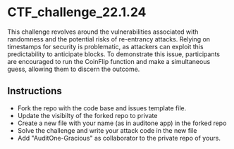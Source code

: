 # CTF_challenge_22.1.24

This challenge revolves around the vulnerabilities associated with randomness and the potential risks of re-entrancy attacks. Relying on timestamps for security is problematic, as attackers can exploit this predictability to anticipate blocks. To demonstrate this issue, participants are encouraged to run the CoinFlip function and make a simultaneous guess, allowing them to discern the outcome. 

## Instructions

* Fork the repo with the code base and issues template file.
* Update the visibilty of the forked repo to private
* Create a new file with your name (as in auditone app) in the forked repo
* Solve the challenge and write your attack code in the new file
* Add "AuditOne-Gracious" as collaborator to the private repo of yours.
